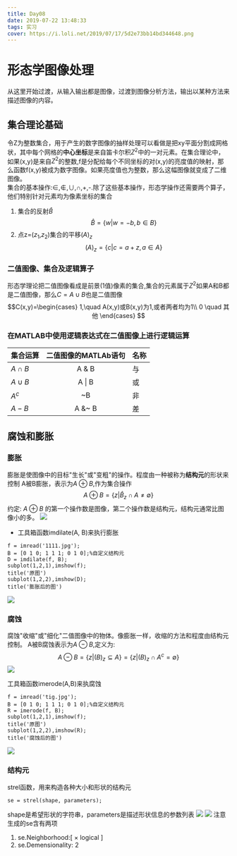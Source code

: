 ```yaml
---
title: Day08
date: 2019-07-22 13:48:33
tags: 实习
cover: https://i.loli.net/2019/07/17/5d2e73bb14bd344648.png
---
```

# 形态学图像处理
从这里开始过渡，从输入输出都是图像，过渡到图像分析方法，输出以某种方法来描述图像的内容。
## 集合理论基础
令Z为整数集合，用于产生的数字图像的抽样处理可以看做是把xy平面分割成网格状，其中每个网格的**中心坐标**是来自笛卡尔积$Z^2$中的一对元素。在集合理论中，如果(x,y)是来自$Z^2$的整数,f是分配给每个不同坐标的对(x,y)的亮度值的映射，那么函数f(x,y)被成为数字图像。如果亮度值也为整数，那么这幅图像就变成了二维图像。   
集合的基本操作:$\in$,$\notin$,$\cup$,$\cap$,+,-.除了这些基本操作，形态学操作还需要两个算子，他们特别针对元素均为像素坐标的集合
1. 集合的反射$\hat{B}$
$$ \hat{B} = \{w|w=-b,b\in B\}$$
2. 点z=($z_1$,$z_2$)集合的平移${(A)}_z$
$$ (A)_z = \{c|c=a+z,a\in A\}$$
### 二值图像、集合及逻辑算子
形态学理论把二值图像看成是前景(1值)像素的集合,集合的元素属于$Z^2$如果A和B都是二值图像，那么$C=A\cup B$也是二值图像
$$C(x,y)=\begin{cases}
1,\quad A(x,y)或B(x,y)为1,或者两者均为1\\
0 \quad 其他
\end{cases}
$$
### 在MATLAB中使用逻辑表达式在二值图像上进行逻辑运算

| 集合运算  | 二值图像的MATLAb语句 | 名称 |
| -----     | :--------:           | ---  |
| $A\cap B$ | A & B                | 与   |
| $A\cup B$ | A $\rvert$ B         | 或   |
| $A^c$     | ~B                   | 非   |
| $A-B$     | A &~ B               | 差   |

## 腐蚀和膨胀
### 膨胀
膨胀是使图像中的目标"生长"或"变粗"的操作。程度由一种被称为**结构元**的形状来控制
A被B膨胀，表示为$A \oplus B$,作为集合操作
$$ A\oplus B=\{ z|\hat{B}_z\cap A\not= \emptyset\}$$
约定: $A \oplus B$ 的第一个操作数是图像，第二个操作数是结构元，结构元通常比图像小的多。
![](https://i.loli.net/2019/07/22/5d35670a79cd611294.jpg)
  - 工具箱函数imdilate(A, B)来执行膨胀
```
f = imread('1111.jpg');
B = [0 1 0; 1 1 1; 0 1 0];%自定义结构元
D = imdilate(f, B);
subplot(1,2,1),imshow(f);
title('原图')
subplot(1,2,2),imshow(D);
title('膨胀后的图')
```
![](https://i.loli.net/2019/07/22/5d3564132fa1741100.jpg)
### 腐蚀
腐蚀"收缩"或"细化"二值图像中的物体。像膨胀一样，收缩的方法和程度由结构元控制。
A被B腐蚀表示为$A\ominus B$,定义为:
$$ A\ominus B = \{z| (B)_z\subseteq A\} = \{z| (B)_z\cap A^c = \emptyset\}$$
![](https://i.loli.net/2019/07/23/5d36cefa2813d95731.jpg)

工具箱函数imerode(A,B)来执腐蚀
```
f = imread('tig.jpg');
B = [0 1 0; 1 1 1; 0 1 0];%自定义结构元
R = imerode(f, B);
subplot(1,2,1),imshow(f);
title('原图')
subplot(1,2,2),imshow(R);
title('腐蚀后的图')
```
![](https://i.loli.net/2019/07/22/5d356b5f7eed962952.jpg)
### 结构元
strel函数，用来构造各种大小和形状的结构元
```
se = strel(shape, parameters);
```
shape是希望形状的字符串，parameters是描述形状信息的参数列表
![](https://i.loli.net/2019/07/22/5d35670a85b4f22579.jpg)
![](https://i.loli.net/2019/07/22/5d35670a63e2817742.jpg)
注意生成的se含有两项
1. se.Neighborhood:[ ×  logical ]
2. se.Demensionality: 2




